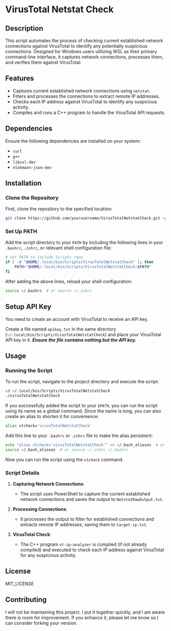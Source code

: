 # VirusTotal Netstat Check

## Description

This script automates the process of checking current established network connections against VirusTotal to identify any potentially suspicious connections. Designed for Windows users utilizing WSL as their primary command-line interface, it captures network connections, processes them, and verifies them against VirusTotal.

## Features

- Captures current established network connections using `netstat`.
- Filters and processes the connections to extract remote IP addresses.
- Checks each IP address against VirusTotal to identify any suspicious activity.
- Compiles and runs a C++ program to handle the VirusTotal API requests.

## Dependencies

Ensure the following dependencies are installed on your system:

- `curl`
- `g++`
- `libssl-dev`
- `nlohmann-json-dev`

## Installation

### Clone the Repository

First, clone the repository to the specified location:

```sh
git clone https://github.com/yourusername/VirusTotalNetstatCheck.git ~/.local/bin/Scripts/VirusTotalNetstatCheck
```

### Set Up PATH

Add the script directory to your `PATH` by including the following lines in your `.bashrc`, `.zshrc`, or relevant shell configuration file:

```sh
# set PATH to include Scripts repo
if [ -d "$HOME/.local/bin/Scripts/VirusTotalNetstatCheck" ]; then
    PATH="$HOME/.local/bin/Scripts/VirusTotalNetstatCheck:$PATH"
fi
```

After adding the above lines, reload your shell configuration:

```sh
source ~/.bashrc  # or source ~/.zshrc
```

## Setup API Key
You need to create an account with VirusTotal to receive an API key. 

Create a file named `apikey.txt` in the same directory (`~/.local/bin/Scripts/VirusTotalNetstatCheck`) and place your VirusTotal API key in it. ***Ensure the file contains nothing but the API key.***

## Usage

### Running the Script

To run the script, navigate to the project directory and execute the script:

```sh
cd ~/.local/bin/Scripts/VirusTotalNetstatCheck
./virusTotalNetstatCheck
```

If you successfully added the script to your `$PATH`, you can run the script using its name as a global command. Since the name is long, you can also create an alias to shorten it for convenience:

```sh
alias vtcheck='virusTotalNetstatCheck'
```

Add this line to your `.bashrc` or `.zshrc` file to make the alias persistent:

```sh
echo "alias vtcheck='virusTotalNetstatCheck'" >> ~/.bash_aliases  # or ~/.zshrc ~/.bashrc
source ~/.bash_aliases  # or source ~/.zshrc ~/.bashrc
```

Now you can run the script using the `vtcheck` command.
### Script Details

1. **Capturing Network Connections**:
    - The script uses PowerShell to capture the current established network connections and saves the output to `NetstatRawOutput.txt`.

2. **Processing Connections**:
    - It processes the output to filter for established connections and extracts remote IP addresses, saving them to `target-ip.txt`.

3. **VirusTotal Check**:
    - The C++ program `vt-ip-analyzer` is compiled (if not already compiled) and executed to check each IP address against VirusTotal for any suspicious activity.

## License

MIT_LICENSE
## Contributing

I will not be maintaining this project. I put it together quickly, and I am aware there is room for improvement. If you enhance it, please let me know so I can consider forking your version.
